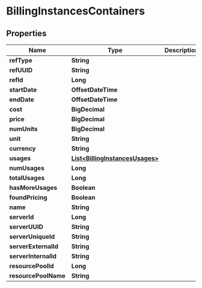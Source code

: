 

# BillingInstancesContainers

## Properties

Name | Type | Description | Notes
------------ | ------------- | ------------- | -------------
**refType** | **String** |  |  [optional]
**refUUID** | **String** |  |  [optional]
**refId** | **Long** |  |  [optional]
**startDate** | **OffsetDateTime** |  |  [optional]
**endDate** | **OffsetDateTime** |  |  [optional]
**cost** | **BigDecimal** |  |  [optional]
**price** | **BigDecimal** |  |  [optional]
**numUnits** | **BigDecimal** |  |  [optional]
**unit** | **String** |  |  [optional]
**currency** | **String** |  |  [optional]
**usages** | [**List&lt;BillingInstancesUsages&gt;**](BillingInstancesUsages.md) |  |  [optional]
**numUsages** | **Long** |  |  [optional]
**totalUsages** | **Long** |  |  [optional]
**hasMoreUsages** | **Boolean** |  |  [optional]
**foundPricing** | **Boolean** |  |  [optional]
**name** | **String** |  |  [optional]
**serverId** | **Long** |  |  [optional]
**serverUUID** | **String** |  |  [optional]
**serverUniqueId** | **String** |  |  [optional]
**serverExternalId** | **String** |  |  [optional]
**serverInternalId** | **String** |  |  [optional]
**resourcePoolId** | **Long** |  |  [optional]
**resourcePoolName** | **String** |  |  [optional]




